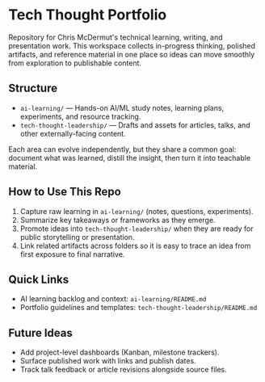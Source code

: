 # Tech Thought Portfolio

Repository for Chris McDermut's technical learning, writing, and presentation work. This workspace collects in-progress thinking, polished artifacts, and reference material in one place so ideas can move smoothly from exploration to publishable content.

## Structure
- `ai-learning/` — Hands-on AI/ML study notes, learning plans, experiments, and resource tracking.
- `tech-thought-leadership/` — Drafts and assets for articles, talks, and other externally-facing content.

Each area can evolve independently, but they share a common goal: document what was learned, distill the insight, then turn it into teachable material.

## How to Use This Repo
1. Capture raw learning in `ai-learning/` (notes, questions, experiments).
2. Summarize key takeaways or frameworks as they emerge.
3. Promote ideas into `tech-thought-leadership/` when they are ready for public storytelling or presentation.
4. Link related artifacts across folders so it is easy to trace an idea from first exposure to final narrative.

## Quick Links
- AI learning backlog and context: `ai-learning/README.md`
- Portfolio guidelines and templates: `tech-thought-leadership/README.md`

## Future Ideas
- Add project-level dashboards (Kanban, milestone trackers).
- Surface published work with links and publish dates.
- Track talk feedback or article revisions alongside source files.
